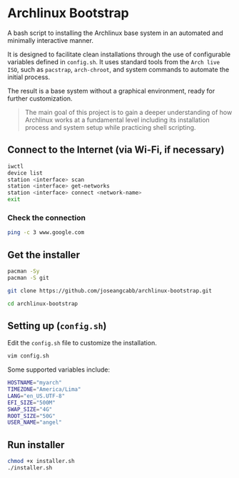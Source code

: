 # Archlinux Bootstrap
A bash script to installing the Archlinux base system in an automated and minimally interactive manner.

It is designed to facilitate clean installations through the use of configurable variables defined in `config.sh`. It uses standard tools from the `Arch live ISO`, such as `pacstrap`, `arch-chroot`, and system commands to automate the initial process.

The result is a base system without a graphical environment, ready for further customization.

> The main goal of this project is to gain a deeper understanding of how Archlinux works at a fundamental level including its installation process and system setup while practicing shell scripting.

## Connect to the Internet (via Wi-Fi, if necessary)

``` sh
iwctl
device list
station <interface> scan
station <interface> get-networks
station <interface> connect <network-name>
exit
```

### Check the connection

``` sh
ping -c 3 www.google.com
```

## Get the installer

``` sh
pacman -Sy
pacman -S git

git clone https://github.com/joseangcabb/archlinux-bootstrap.git

cd archlinux-bootstrap
```

## Setting up (`config.sh`)

Edit the `config.sh` file to customize the installation.

``` sh
vim config.sh
```

Some supported variables include:

``` sh
HOSTNAME="myarch"
TIMEZONE="America/Lima"
LANG="en_US.UTF-8"
EFI_SIZE="500M"
SWAP_SIZE="4G"
ROOT_SIZE="50G"
USER_NAME="angel"
```

## Run installer

``` sh
chmod +x installer.sh
./installer.sh
```
